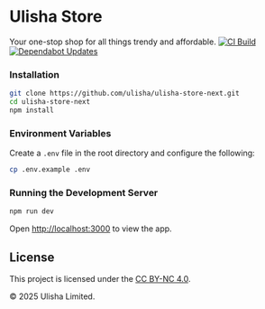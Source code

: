 # Ulisha Store

Your one-stop shop for all things trendy and affordable.
[![CI Build](https://github.com/ulisha-limited/ulisha-store-next/actions/workflows/ci-build.yml/badge.svg)](https://github.com/ulisha-limited/ulisha-store-next/actions/workflows/ci-build.yml) [![Dependabot Updates](https://github.com/ulisha-limited/ulisha-store-next/actions/workflows/dependabot/dependabot-updates/badge.svg)](https://github.com/ulisha-limited/ulisha-store-next/actions/workflows/dependabot/dependabot-updates)

### Installation

```bash
git clone https://github.com/ulisha/ulisha-store-next.git
cd ulisha-store-next
npm install
```

### Environment Variables

Create a `.env` file in the root directory and configure the following:

```sh
cp .env.example .env
```

### Running the Development Server

```bash
npm run dev
```

Open [http://localhost:3000](http://localhost:3000) to view the app.

## License

This project is licensed under the [CC BY-NC 4.0](LICENSE).


&copy; 2025 Ulisha Limited.

